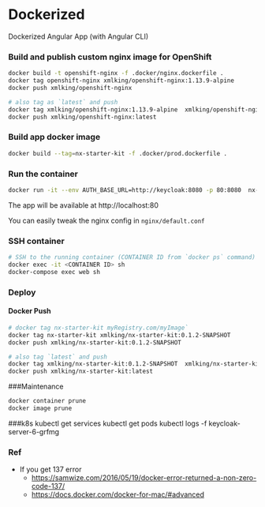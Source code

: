 Dockerized
==========

Dockerized Angular App (with Angular CLI)

### Build and publish custom nginx image for OpenShift
```bash
docker build -t openshift-nginx -f .docker/nginx.dockerfile .
docker tag openshift-nginx xmlking/openshift-nginx:1.13.9-alpine
docker push xmlking/openshift-nginx

# also tag as `latest` and push
docker tag xmlking/openshift-nginx:1.13.9-alpine  xmlking/openshift-nginx:latest
docker push xmlking/openshift-nginx:latest
```

### Build app docker image
```bash
docker build --tag=nx-starter-kit -f .docker/prod.dockerfile . 
```

### Run the container
```bash
docker run -it --env AUTH_BASE_URL=http://keycloak:8080 -p 80:8080  nx-starter-kit
```

The app will be available at http://localhost:80

You can easily tweak the nginx config in ```nginx/default.conf```

### SSH container
```bash
# SSH to the running container (CONTAINER ID from `docker ps` command)
docker exec -it <CONTAINER ID> sh
docker-compose exec web sh
```

### Deploy

#### Docker Push
```bash 
# docker tag nx-starter-kit myRegistry.com/myImage`
docker tag nx-starter-kit xmlking/nx-starter-kit:0.1.2-SNAPSHOT
docker push xmlking/nx-starter-kit:0.1.2-SNAPSHOT

# also tag `latest` and push
docker tag xmlking/nx-starter-kit:0.1.2-SNAPSHOT  xmlking/nx-starter-kit:latest
docker push xmlking/nx-starter-kit:latest
```

###Maintenance
```bash
docker container prune
docker image prune
```

###k8s
kubectl get services
kubectl get pods
kubectl logs -f  keycloak-server-6-grfmg


### Ref
* If you get 137 error
  * https://samwize.com/2016/05/19/docker-error-returned-a-non-zero-code-137/
  * https://docs.docker.com/docker-for-mac/#advanced
